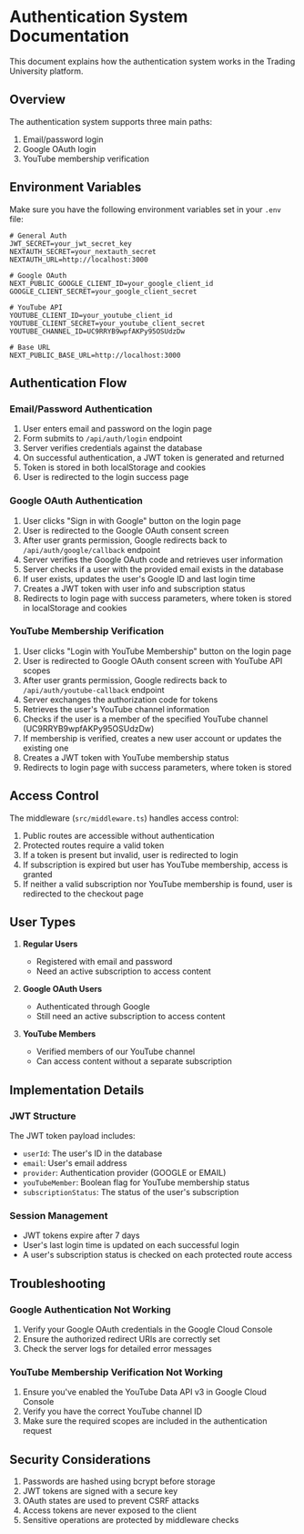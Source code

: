 # Authentication System Documentation

This document explains how the authentication system works in the Trading University platform.

## Overview

The authentication system supports three main paths:
1. Email/password login
2. Google OAuth login
3. YouTube membership verification

## Environment Variables

Make sure you have the following environment variables set in your `.env` file:

```
# General Auth
JWT_SECRET=your_jwt_secret_key
NEXTAUTH_SECRET=your_nextauth_secret
NEXTAUTH_URL=http://localhost:3000

# Google OAuth
NEXT_PUBLIC_GOOGLE_CLIENT_ID=your_google_client_id
GOOGLE_CLIENT_SECRET=your_google_client_secret

# YouTube API
YOUTUBE_CLIENT_ID=your_youtube_client_id
YOUTUBE_CLIENT_SECRET=your_youtube_client_secret
YOUTUBE_CHANNEL_ID=UC9RRYB9wpfAKPy95OSUdzDw

# Base URL
NEXT_PUBLIC_BASE_URL=http://localhost:3000
```

## Authentication Flow

### Email/Password Authentication

1. User enters email and password on the login page
2. Form submits to `/api/auth/login` endpoint
3. Server verifies credentials against the database
4. On successful authentication, a JWT token is generated and returned
5. Token is stored in both localStorage and cookies
6. User is redirected to the login success page

### Google OAuth Authentication

1. User clicks "Sign in with Google" button on the login page
2. User is redirected to the Google OAuth consent screen
3. After user grants permission, Google redirects back to `/api/auth/google/callback` endpoint
4. Server verifies the Google OAuth code and retrieves user information
5. Server checks if a user with the provided email exists in the database
6. If user exists, updates the user's Google ID and last login time
7. Creates a JWT token with user info and subscription status
8. Redirects to login page with success parameters, where token is stored in localStorage and cookies

### YouTube Membership Verification

1. User clicks "Login with YouTube Membership" button on the login page
2. User is redirected to Google OAuth consent screen with YouTube API scopes
3. After user grants permission, Google redirects back to `/api/auth/youtube-callback` endpoint
4. Server exchanges the authorization code for tokens
5. Retrieves the user's YouTube channel information
6. Checks if the user is a member of the specified YouTube channel (UC9RRYB9wpfAKPy95OSUdzDw)
7. If membership is verified, creates a new user account or updates the existing one
8. Creates a JWT token with YouTube membership status
9. Redirects to login page with success parameters, where token is stored

## Access Control

The middleware (`src/middleware.ts`) handles access control:

1. Public routes are accessible without authentication
2. Protected routes require a valid token
3. If a token is present but invalid, user is redirected to login
4. If subscription is expired but user has YouTube membership, access is granted
5. If neither a valid subscription nor YouTube membership is found, user is redirected to the checkout page

## User Types

1. **Regular Users**
   - Registered with email and password
   - Need an active subscription to access content

2. **Google OAuth Users**
   - Authenticated through Google
   - Still need an active subscription to access content

3. **YouTube Members**
   - Verified members of our YouTube channel
   - Can access content without a separate subscription

## Implementation Details

### JWT Structure

The JWT token payload includes:
- `userId`: The user's ID in the database
- `email`: User's email address
- `provider`: Authentication provider (GOOGLE or EMAIL)
- `youTubeMember`: Boolean flag for YouTube membership status
- `subscriptionStatus`: The status of the user's subscription

### Session Management

- JWT tokens expire after 7 days
- User's last login time is updated on each successful login
- A user's subscription status is checked on each protected route access

## Troubleshooting

### Google Authentication Not Working

1. Verify your Google OAuth credentials in the Google Cloud Console
2. Ensure the authorized redirect URIs are correctly set
3. Check the server logs for detailed error messages

### YouTube Membership Verification Not Working

1. Ensure you've enabled the YouTube Data API v3 in Google Cloud Console
2. Verify you have the correct YouTube channel ID
3. Make sure the required scopes are included in the authentication request

## Security Considerations

1. Passwords are hashed using bcrypt before storage
2. JWT tokens are signed with a secure key
3. OAuth states are used to prevent CSRF attacks
4. Access tokens are never exposed to the client
5. Sensitive operations are protected by middleware checks 
